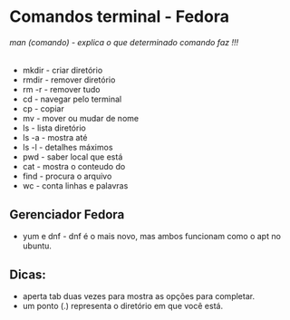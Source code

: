 # Comandos terminal - Fedora

###### man (comando) - explica o que determinado comando faz !!! 

- mkdir - criar diretório 
- rmdir - remover diretório
- rm -r - remover tudo
- cd - navegar pelo terminal
- cp - copiar
- mv - mover ou mudar de nome
- ls - lista diretório
- ls -a - mostra até 
- ls -l - detalhes máximos
- pwd - saber local que está
- cat - mostra o conteudo do 
- find - procura o arquivo
- wc - conta linhas e palavras



## Gerenciador Fedora

- yum e dnf - dnf é o mais novo, mas ambos funcionam como o apt no ubuntu.


## Dicas:

- aperta tab duas vezes para mostra as opções para completar.
- um ponto (.) representa o diretório em que você está.